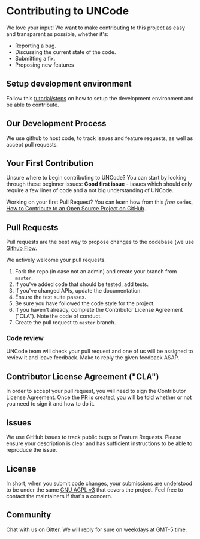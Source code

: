 # Contributing to UNCode
We love your input! We want to make contributing to this project as easy and 
transparent as possible, whether it's:

- Reporting a bug.
- Discussing the current state of the code.
- Submitting a fix.
- Proposing new features

## Setup development environment

Follow this [tutorial/steps][development_url] on how to setup the development environment and be able to contribute.

## Our Development Process

We use github to host code, to track issues and feature requests, as well 
as accept pull requests.

## Your First Contribution

Unsure where to begin contributing to UNCode? You can start by looking through these beginner issues:
**Good first issue** - issues which should only require a few lines of code and a not big understanding of UNCode.

Working on your first Pull Request? You can learn how from this *free* series, 
[How to Contribute to an Open Source Project on GitHub][contribute_github_url].

## Pull Requests

Pull requests are the best way to propose changes to the codebase 
(we use [Github Flow][github_flow_url]. 

We actively welcome your pull requests.

1. Fork the repo (in case not an admin) and create your branch from `master`.
2. If you've added code that should be tested, add tests.
3. If you've changed APIs, update the documentation.
4. Ensure the test suite passes.
5. Be sure you have followed the code style for the project.
6. If you haven't already, complete the Contributor License Agreement ("CLA"). Note the code of conduct.
7. Create the pull request to `master` branch.

### Code review

UNCode team will check your pull request and one of us will be assigned to review it and
leave feedback. Make to reply the given feedback ASAP.

## Contributor License Agreement ("CLA")
In order to accept your pull request, you will need to sign the Contributor License Agreement.
Once the PR is created, you will be told whether or not you need to sign it and how to do it.

## Issues
We use GitHub issues to track public bugs or Feature Requests. Please ensure your description is
clear and has sufficient instructions to be able to reproduce the issue.

## License
In short, when you submit code changes, your submissions are understood to be under the 
same [GNU AGPL v3][license_url] that covers the project. 
Feel free to contact the maintainers if that's a concern.

## Community

Chat with us on [Gitter][gitter_url]. 
We will reply for sure on weekdays at GMT-5 time.

[development_url]: https://github.com/JuezUN/INGInious/wiki/Setup-development-environment
[contribute_github_url]: https://egghead.io/series/how-to-contribute-to-an-open-source-project-on-github
[github_flow_url]: https://guides.github.com/introduction/flow/index.html
[license_url]: https://github.com/JuezUN/INGInious/blob/master/LICENSE
[gitter_url]: https://gitter.im/uncode-unal/community